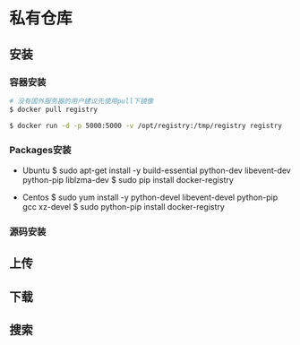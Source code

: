 
# 私有仓库

## 安装
### 容器安装
```bash
# 没有国外服务器的用户建议先使用pull下镜像
$ docker pull registry

$ docker run -d -p 5000:5000 -v /opt/registry:/tmp/registry registry
```
### Packages安装
- Ubuntu
$ sudo apt-get install -y build-essential python-dev libevent-dev python-pip liblzma-dev
$ sudo pip install docker-registry

- Centos
$ sudo yum install -y python-devel libevent-devel python-pip gcc xz-devel
$ sudo python-pip install docker-registry

### 源码安装

## 上传
## 下载
## 搜索